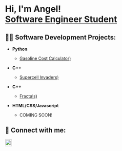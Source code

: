 <h1>Hi, I'm Angel! <br/><a href="https://www.linkedin.com/in/angelramosrodriguez/">Software Engineer Student</a></h1>

<h2>👨‍💻 Software Development Projects:</h2>

- <b>Python</b>
  - [Gasoline Cost Calculator)](https://github.com/angelramos1/Gasoline-Cost-Calculator)

- <b>C++</b>
  - [Supercell Invaders)](https://github.com/angelramos1/Supercell-Invaders)
 
- <b>C++</b>
  - [Fractals)](https://github.com/angelramos1/Fractals)

- <b>HTML/CSS/Javascript</b>
  - <p>COMING SOON!</p>

<h2> 🤳 Connect with me:</h2>

[<img align="left" alt="JoshMadakor | LinkedIn" width="22px" src="https://cdn.jsdelivr.net/npm/simple-icons@v3/icons/linkedin.svg" />][linkedin]

[linkedin]: https://linkedin.com/in/joshmadakor

<!--
**joshmadakor1/joshmadakor1** is a ✨ _special_ ✨ repository because its `README.md` (this file) appears on your GitHub profile.

Here are some ideas to get you started:

- 🔭 I’m currently working on ...
- 🌱 I’m currently learning ...
- 👯 I’m looking to collaborate on ...
- 🤔 I’m looking for help with ...
- 💬 Ask me about ...
- 📫 How to reach me: ...
- 😄 Pronouns: ...
- ⚡ Fun fact: ...
-->
